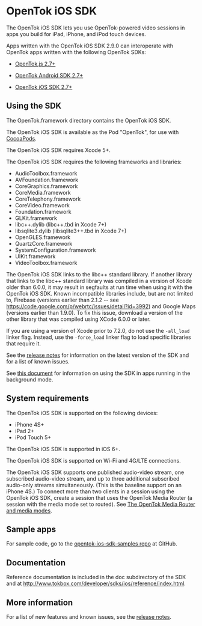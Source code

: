 OpenTok iOS SDK
================

The OpenTok iOS SDK lets you use OpenTok-powered video sessions in apps
you build for iPad, iPhone, and iPod touch devices.

Apps written with the OpenTok iOS SDK 2.9.0 can interoperate with OpenTok apps
written with the following OpenTok SDKs:

* [OpenTok.js 2.7+](http://tokbox.com/developer/sdks/js/)

* [OpenTok Android SDK
  2.7+](http://tokbox.com/opentok/developer/sdks/android/)

* [OpenTok iOS SDK 2.7+](http://tokbox.com/developer/sdks/ios/)

Using the SDK
-------------

The OpenTok.framework directory contains the OpenTok iOS SDK.

The OpenTok iOS SDK is available as the Pod "OpenTok", for use with
[CocoaPods](http://cocoapods.org/).

The OpenTok iOS SDK requires Xcode 5+.

The OpenTok iOS SDK requires the following frameworks and libraries:

* AudioToolbox.framework
* AVFoundation.framework
* CoreGraphics.framework
* CoreMedia.framework
* CoreTelephony.framework
* CoreVideo.framework
* Foundation.framework
* GLKit.framework
* libc++.dylib (libc++.tbd in Xcode 7+)
* libsqlite3.dylib (libsqlite3++.tbd in Xcode 7+)
* OpenGLES.framework
* QuartzCore.framework
* SystemConfiguration.framework
* UIKit.framework
* VideoToolbox.framework

The OpenTok iOS SDK links to the libc++ standard library. If another library
that links to the libc++ standard library was compiled in a version of Xcode
older than 6.0.0, it may result in segfaults at run time when using it with the
OpenTok iOS SDK. Known incompatible libraries include, but are not limited to,
Firebase (versions earlier than 2.1.2 -- see
https://code.google.com/p/webrtc/issues/detail?id=3992) and Google Maps
(versions earlier than 1.9.0). To fix this issue, download a version of the
other library that was compiled using XCode 6.0.0 or later.

If you are using a version of Xcode prior to 7.2.0, do not use the `-all_load`
linker flag. Instead, use the `-force_load` linker flag to load specific
libraries that require it.

See the [release notes](release-notes.md) for information on the latest version
of the SDK and for a list of known issues.

See [this document](http://tokbox.com/developer/sdks/ios/background-state.html)
for information on using the SDK in apps running in the background mode.

System requirements
-------------------

The OpenTok iOS SDK is supported on the following devices:

* iPhone 4S+
* iPad 2+
* iPod Touch 5+

The OpenTok iOS SDK is supported in iOS 6+.

The OpenTok iOS SDK is supported on Wi-Fi and 4G/LTE connections.

The OpenTok iOS SDK supports one published audio-video stream, one
subscribed audio-video stream, and up to three additional subscribed
audio-only streams simultaneously. (This is the baseline support on
an iPhone 4S.) To connect more than two clients in a session using the
OpenTok iOS SDK, create a session that uses the OpenTok Media Router
(a session with the media mode set to routed). See
[The OpenTok Media Router and media
modes](http://tokbox.com/developer/guides/create-session/#media-mode).

Sample apps
-----------

For sample code, go to the
[opentok-ios-sdk-samples repo](https://github.com/opentok/opentok-ios-sdk-samples)
at GitHub.

Documentation
-------------

Reference documentation is included in the doc subdirectory of the SDK and at
<http://www.tokbox.com/developer/sdks/ios/reference/index.html>.

More information
-----------------

For a list of new features and known issues, see the [release notes](release-notes.md).
